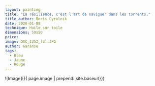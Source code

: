 ```yaml
---
layout: painting
title: "La résilience, c'est l'art de naviguer dans les torrents." 
title_author: Boris Cyrulnik
date: 2020-01-08
technique: Huile sur toile
dimensions: 50x50
price: 
image: DSC_1352_(3).JPG
author: Garanse
tags:
  - Bleu
  - Jaune
  - Rouge
---
```

![Image]({{ page.image | prepend: site.baseurl}})